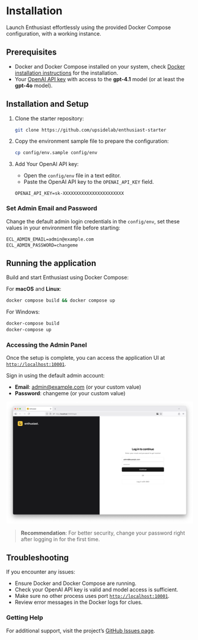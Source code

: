 # Installation

Launch Enthusiast effortlessly using the provided Docker Compose configuration, with a working instance.

## Prerequisites

* Docker and Docker Compose installed on your system, check [Docker installation instructions](https://docs.docker.com/get-started/get-docker/) for the installation.
* Your [OpenAI API key](https://platform.openai.com/api-keys) with access to the **gpt-4.1** model (or at least the **gpt-4o** model).

## Installation and Setup

1. Clone the starter repository:

   ```bash
   git clone https://github.com/upsidelab/enthusiast-starter
   ```

2. Copy the environment sample file to prepare the configuration:

   ```bash
   cp config/env.sample config/env
   ```

3. Add Your OpenAI API key:
   * Open the `config/env` file in a text editor.
   * Paste the OpenAI API key to the `OPENAI_API_KEY` field.

   ```shell
   OPENAI_API_KEY=sk-XXXXXXXXXXXXXXXXXXXXXXX
   ```

### Set Admin Email and Password

Change the default admin login credentials in the `config/env`, set these values in your environment file before starting:

```shell
ECL_ADMIN_EMAIL=admin@example.com
ECL_ADMIN_PASSWORD=changeme
```

## Running the application

Build and start Enthusiast using Docker Compose:

For **macOS** and **Linux**:

```bash
docker compose build && docker compose up
```

For Windows:

```bash
docker-compose build
docker-compose up
```

### Accessing the Admin Panel

Once the setup is complete, you can access the application UI at [`http://localhost:10001`](http://localhost:10001).

Sign in using the default admin account:

* **Email**: <admin@example.com> (or your custom value)
* **Password**: changeme (or your custom value)

![Login using the default credentials](./img/installation-login.png)

> **Recommendation**:
> For better security, change your password right after logging in for the first time.

## Troubleshooting

If you encounter any issues:

* Ensure Docker and Docker Compose are running.
* Check your OpenAI API key is valid and model access is sufficient.
* Make sure no other process uses port [`http://localhost:10001`](http://localhost:10001).
* Review error messages in the Docker logs for clues.

### Getting Help

For additional support, visit the project’s [GitHub Issues page](https://github.com/upsidelab/enthusiast-starter/issues).
